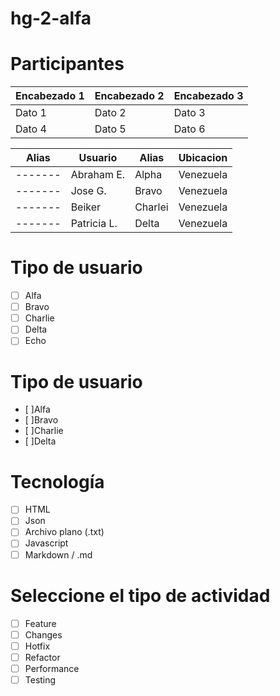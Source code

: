 # hg-2-alfa

# Participantes

| Encabezado 1 | Encabezado 2 | Encabezado 3 |
|--------------|--------------|--------------|
| Dato 1       | Dato 2       | Dato 3       |
| Dato 4       | Dato 5       | Dato 6       |

| Alias | Usuario      |     Alias    | Ubicacion  |
|-------|--------------|--------------|------------|
|-------| Abraham E.   |     Alpha    | Venezuela  |
|-------| Jose G.      |     Bravo    | Venezuela  |
|-------| Beiker       |     Charlei  | Venezuela  |
|-------| Patricia L.  |     Delta    | Venezuela  |


# Tipo de usuario
- [ ] Alfa
- [ ] Bravo 
- [ ] Charlie
- [ ] Delta
- [ ] Echo

# Tipo de usuario

- [ ]Alfa
- [ ]Bravo
- [ ]Charlie
- [ ]Delta

# Tecnología
-[ ] HTML
-[ ] Json
-[ ] Archivo plano (.txt)
-[ ] Javascript
-[ ] Markdown / .md

# Seleccione el tipo de actividad
-[ ] Feature
-[ ] Changes
-[ ] Hotfix
-[ ] Refactor
-[ ] Performance
-[ ] Testing
